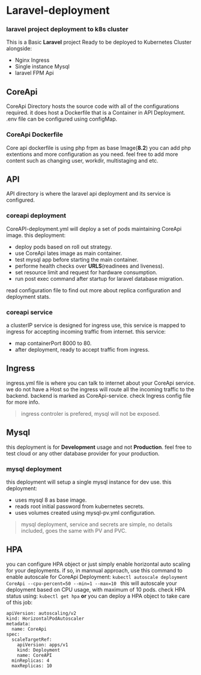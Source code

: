 # Laravel-deployment
### laravel project deployment to k8s cluster

This is a Basic **Laravel** project Ready to be deployed to Kubernetes Cluster alongside:
* Nginx Ingress
* Single instance Mysql
* laravel FPM Api

## CoreApi
CoreApi Directory hosts the source code with all of the configurations required.
it does host a Dockerfile that is a Container in API Deployment.
.env file can be configured using configMap.

### CoreApi Dockerfile
Core api dockerfile is using php frpm as base Image(**8.2**)
you can add php extentions and more configuration as you need.
feel free to add more content such as changing user, workdir, multistaging and etc.

## API
API directory is where the laravel api deployment and its service is configured.

### coreapi deployment
CoreAPI-deployment.yml will deploy a set of pods maintaining CoreApi image.
this deployment:
* deploy pods based on roll out strategy.
* use CoreApi lates image as main container.
* test mysql app before starting the main container.
* performe health checks over **URLS**(readinees and liveness).
* set resource limit and request for hardware consumption.
* run post exec command after startup for laravel database migration.

read configuration file to find out more about replica configuration and deployment stats.

### coreapi service
a clusterIP service is designed for ingress use, this service is mapped to ingress for accepting incoming traffic from internet.
this service:
* map containerPort 8000 to 80.
* after deployment, ready to accept traffic from ingress.

## Ingress
ingress.yml file is where you can talk to internet about your CoreApi service.
we do not have a Host so the ingress will route all the incoming traffic to the backend. backend is marked as CoreApi-service.
check Ingress config file for more info.

>  ingress controler is prefered, mysql will not be exposed.

## Mysql
this deployment is for **Development** usage and not **Production**.
feel free to test cloud or any other database provider for your production.

### mysql deployment
this deployment will setup a single mysql instance for dev use.
this deployment:
* uses mysql 8 as base image.
* reads root initial password from kubernetes secrets.
* uses volumes created using mysql-pv.yml configuration.

> mysql deployment, service and secrets are simple, no details included, goes the same with PV and PVC.


## HPA
you can configure HPA object or just simply enable horizontal auto scaling for your deployments.
if so, in mannual approach, use this command to enable autoscale for CoreApi Deployment:
`kubectl autoscale deployment CoreApi --cpu-percent=50 --min=1 --max=10 `
this will autoscale your deployment based on CPU usage, with maximum of 10 pods.
check HPA status using: `kubectl get hpa`
**or**
you can deploy a HPA object to take care of this job:

```
apiVersion: autoscaling/v2
kind: HorizontalPodAutoscaler
metadata:
  name: CoreApi
spec:
  scaleTargetRef:
    apiVersion: apps/v1
    kind: Deployment
    name: CoreAPI
  minReplicas: 4
  maxReplicas: 10
```
